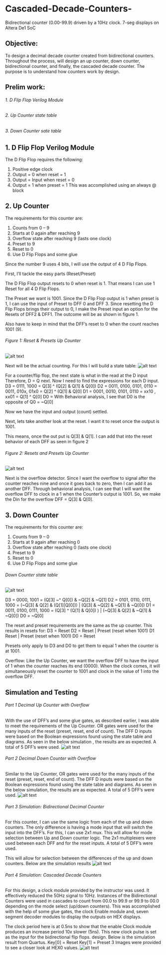 # Cascaded-Decade-Counters-
Bidirectional counter (0.00-99.9) driven by a 10Hz clock. 7-seg displays on Altera De1 SoC


## Objective: 
To design a decimal decade counter created from bidirectional counters. Throughout the process, will design
an up counter, down counter, bidirectional counter, and finally, the cascaded decade counter. The purpose is to
understand how counters work by design.

## Prelim work:
###### 1. D Flip Flop Verilog Module
###### 2. Up Counter state table
###### 3. Down Counter sate table

## 1. D Flip Flop Verilog Module
The D Flip Flop requires the following:
  1. Positive edge clock
  2. Output = 0 when reset = 1
  3. Output = Input when reset = 0
  4. Output = 1 when preset = 1
This was accomplished using an always @ block

## 2. Up Counter
The requirements for this counter are:
  1. Counts from 0 – 9
  2. Starts at 0 again after reaching 9
  3. Overflow state after reaching 9 (lasts one clock)
  4. Preset to 9
  5. Reset to 0
  6. Use D Flip Flops and some glue
  
Since the number 9 uses 4 bits, I will use the output of 4 D Flip Flops.

First, I’ll tackle the easy parts (Reset/Preset)

The D Flip Flop output resets to 0 when reset is 1. That means I can use 1 Reset for all 4 D Flip Flops.

The Preset we want is 1001. Since the D Flip Flop output is 1 when preset is 1, I can use the input of Preset to DFF 0 and
DFF 3. Since resetting the D Flip Flops brings their output to 0, I make the Preset input an option for the Resets of DFF2 &
DFF1. The outcome will be as shown in figure 1.

Also have to keep in mind that the DFF’s reset to 0 when the count reaches 1001 (9). 

###### _Figure 1: Reset & Presets Up Counter_
![alt text](https://github.com/Ismaelc78/Cascaded-Decade-Counters-/blob/main/iamgesCDC/Fig1.png)

Next will be the actual counting. For this I will build a state table: 
![alt text](https://github.com/Ismaelc78/Cascaded-Decade-Counters-/blob/main/iamgesCDC/Fig2.png)

For a counter/flip flop, the next state is what in the read at the D input
Therefore, D = Q next.
Now I need to find the expressions for each D input.
  D3 = 0111, 1000 = Q[3] ^ (Q[2] & Q[1] & Q[0])
  D2 = 0011, 0100, 0101, 0110 = 0011, 010x, 01x0 = Q[2] ^ (Q[1] & Q[0]
  D1 = 0001, 0010, 0101, 0110 = xx10 , xx01 = Q[1] ^ Q[0]
  D0 = With Behavioral analysis, I see that D0 is the opposite of Q0 = ~Q[0]
  
Now we have the input and output (count) settled.

Next, lets take another look at the reset. I want it to reset once the output is 1001.

This means, once the out put is Q[3] & Q[1]. I can add that into the reset behavior of each DFF as seen in figure 2

###### _Figure 2: Resets and Presets Up Counter_
![alt text](https://github.com/Ismaelc78/Cascaded-Decade-Counters-/blob/main/iamgesCDC/Fig3.png)

Next is the overflow detector. Since I want the overflow to signal after the counter reaches nine and once it goes back to
zero, then I can add it as another DFF. Through behavioral analysis, I can see that I will want the overflow DFF to clock in
a 1 when the Counter’s output is 1001. So, we make the Din for the overflow DFF = Q[3] & Q[0].

## 3. Down Counter

The requirements for this counter are:
  1. Counts from 9 – 0
  2. Starts at 9 again after reaching 0
  3. Overflow state after reaching 0 (lasts one clock)
  4. Preset to 9
  5. Reset to 0
  6. Use D Flip Flops and some glue 

###### _Down Counter state table_
![alt text](https://github.com/Ismaelc78/Cascaded-Decade-Counters-/blob/main/iamgesCDC/fig4.png)

D3 = 0000, 1001 = (Q[3] ~^ Q[0]) & ~Q[2] & ~Q[1]
D2 = 0101, 0110, 0111, 1000 = (~Q[3] & Q[2] & (Q[1]|Q[0])) | (Q[3] & ~Q[2] & ~Q[1] & ~Q[0])
D1 = 0011, 0100, 0111, 1000 = (Q[3] ^ (Q[1] & Q[0]) ) | (~Q[3] & Q[2] & ~Q[1] & ~Q[0])
D0 = ~Q[0]

The reset and preset requirements are the same as the up counter.
This results in resets for:
D3 = Reset
D2 = Reset | Preset (reset when 1001)
D1 Reset | Preset (reset when 1001)
D0 = Reset

Presets only apply to D3 and D0 to get them to equal 1 when the counter is at 1001.


Overflow: Like the Up Counter, we want the overflow DFF to have the input of 1 when the counter reaches its end
(0000). When the clock comes, it will simultaneously reset the counter to 1001 and clock in the value of 1 into the
overflow DFF. 


## Simulation and Testing
###### _Part 1 Decimal Up Counter with Overflow_

With the use of DFF’s and some glue gates, as described earlier, I was able to meet the requirements of the Up Counter.
OR gates were used for the many inputs of the reset (preset, reset, end of count). The DFF D inputs were based on the
Boolean expressions found using the state table and diagrams. As seen in the below simulation , the results are as
expected. A total of 5 DFF’s were used. 
![alt text](https://github.com/Ismaelc78/Cascaded-Decade-Counters-/blob/main/iamgesCDC/Fig5.png)


###### _Part 2 Decimal Down Counter with Overflow_

Similar to the Up Counter, OR gates were used for the many inputs of the reset (preset, reset, end of count). The DFF D
inputs were based on the Boolean expressions found using the state table and diagrams. As seen in the below
simulation, the results are as expected. A total of 5 DFF’s were used. 
![alt text](https://github.com/Ismaelc78/Cascaded-Decade-Counters-/blob/main/iamgesCDC/Fig6.png)


###### _Part 3 Simulation: Bidirectional Decimal Counter_
For this counter, I can use the same logic from each of the up and down counters. The only difference is having a mode
input that will switch the input into the DFF’s. For this, I can use 2x1 mux. This will allow for mode selection between Up
and Down counter logic. The 2x1 multiplexers were used between each DFF and for the reset inputs. A total of 5 DFF’s
were used.

This will allow for selection between the differences of the up and down counters. Below are the simulation results 
![alt text](https://github.com/Ismaelc78/Cascaded-Decade-Counters-/blob/main/iamgesCDC/Fig7.png)

###### _Part 4 Simulation: Cascaded Decade Counters_

For this design, a clock module provided by the instructor was used. It effectively reduced the 50Hz signal to 10Hz.
Instances of the Bidirectional Counters were used in cascades to count from 00.0 to 99.9 or 99.9 to 00.0 depending on
the mode select (up/down counters). This was accomplished with the help of some glue gates, the clock Enable module
and, seven segment decoder modules to display the outputs on HEX displays. 

The clock period here is at 0.5ns to show that the enable Clock module produces an increase period 10x slower (5ns).
This new clock pulse is set as the input for the bidirectional flip flops.
design. Below is the simulation result from Quartus.
Key[0] = Reset
Key[1] = Preset
3 Images were provided to see a closer look at HEX0 values. 
![alt text](https://github.com/Ismaelc78/Cascaded-Decade-Counters-/blob/main/iamgesCDC/Fig8.png)


